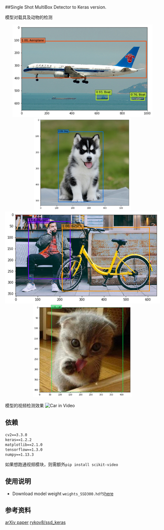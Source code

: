##Single Shot MultiBox Detector to Keras version.

模型对载具及动物的检测
<p align="center">
<img src="output/Aeroplane.png" height="300">
<img src="output/Dog.png" height="300">

<img src="output/Bicycle.png" height="300">
<img src="output/Cat.png" height="300">

</p>

模型的视频检测效果
![Car in Video](https://github.com/kuhung/SSD_keras/blob/master/output/car.gif)

## 依赖
```
cv2==3.3.0
keras==1.2.2
matplotlib==2.1.0
tensorflow==1.3.0
numpy==1.13.3
```
如果想跑通视频模块，则需额外`pip install scikit-video`

## 使用说明

- Download model weight `weights_SSD300.hdf5`[here](https://github.com/kuhung/SSD_keras/releases)



## 参考资料
[arXiv paper](http://arxiv.org/abs/1512.02325)
[rykov8/ssd_keras](https://github.com/rykov8/ssd_keras)
